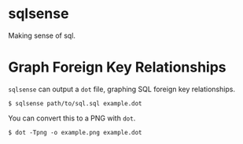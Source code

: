 # sqlsense
Making sense of sql.

# Graph Foreign Key Relationships
`sqlsense` can output a `dot` file, graphing SQL foreign key relationships.

```
$ sqlsense path/to/sql.sql example.dot
```

You can convert this to a PNG with `dot`.

```
$ dot -Tpng -o example.png example.dot
```
